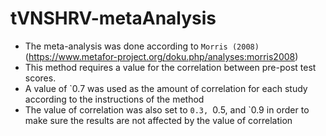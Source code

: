# tVNSHRV-metaAnalysis

* The meta-analysis was done according to `Morris (2008) `(https://www.metafor-project.org/doku.php/analyses:morris2008)
* This method requires a value for the correlation between pre-post test scores. 
* A value of `0.7 was used as the amount of correlation for each study according to the instructions of the method
* The value of correlation was also set to `0.3, `0.5, and `0.9 in order to make sure the results are not affected by the value of correlation
